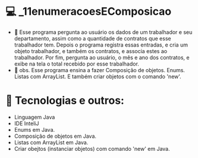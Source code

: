 # 💻 _11enumeracoesEComposicao
- 🎯 Esse programa pergunta ao usuário os dados de um trabalhador e seu departamento, assim como a quantidade de contratos que esse trabalhador tem. Depois o programa registra essas entradas, e cria um objeto   trabalhador, e também os contratos, e associa estes ao trabalhador. Por fim, pergunta ao usuário, o mês e ano dos contratos, e exibe na tela o total recebido por esse trabalhador.
- 🎯 obs. Esse programa ensina a fazer Composição de objetos. Enums. Listas com ArrayList. E também criar objetos com o comando 'new'.

# 🔧 Tecnologias e outros:
- Linguagem Java
- IDE InteliJ
- Enums em Java.
- Composição de objetos em Java.
- Listas com ArrayList em Java.
- Criar obejtos (instanciar objetos) com comando 'new' em Java.
